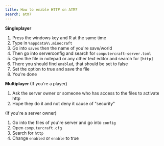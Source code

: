 ```yaml
---
title: How to enable HTTP on ATM7
search: atm7
---
```


**Singleplayer**
1. Press the windows key and R at the same time
2. Type in ``%appdata%\.minecraft``
3. Go into ``saves`` then the name of you're save/world
4. Then go into serverconfig and search for ``computercraft-server.toml``
5. Open the file in notepad or any other text editor and search for ``[http]``
6. There you should find ``enabled``, that should be set to false
7. Set the option to true and save the file
8. You're done

**Multiplayer**
(If you're a player)
1. Ask the server owner or someone who has access to the files to activate http
2. Hope they do it and not deny it cause of "security"

(If you're a server owner)
1. Go into the files of you're server and go into ``config``
2. Open ``computercraft.cfg``
3. Search for ``http``
4. Change ``enabled`` or ``enable`` to true